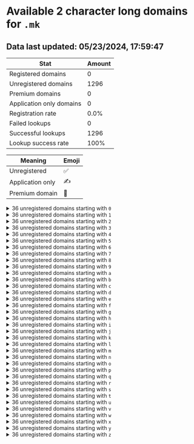 # Available 2 character long domains for `.mk`

## Data last updated: 05/23/2024, 17:59:47

|Stat|Amount|
|--|--|
|Registered domains|0|
|Unregistered domains|1296|
|Premium domains|0|
|Application only domains|0|
|Registration rate|0.0%|
|Failed lookups|0|
|Successful lookups|1296|
|Lookup success rate|100%|


|Meaning|Emoji|
|--|--|
|Unregistered|:white_check_mark:|
|Application only|:writing_hand:|
|Premium domain|:gem:|

<details>
<summary>36 unregistered domains starting with <bold><code>0</code></bold></summary>

|Type|Domain|
|--|--|
|:white_check_mark:|`00.mk`|
|:white_check_mark:|`01.mk`|
|:white_check_mark:|`02.mk`|
|:white_check_mark:|`03.mk`|
|:white_check_mark:|`04.mk`|
|:white_check_mark:|`05.mk`|
|:white_check_mark:|`06.mk`|
|:white_check_mark:|`07.mk`|
|:white_check_mark:|`08.mk`|
|:white_check_mark:|`09.mk`|
|:white_check_mark:|`0a.mk`|
|:white_check_mark:|`0b.mk`|
|:white_check_mark:|`0c.mk`|
|:white_check_mark:|`0d.mk`|
|:white_check_mark:|`0e.mk`|
|:white_check_mark:|`0f.mk`|
|:white_check_mark:|`0g.mk`|
|:white_check_mark:|`0h.mk`|
|:white_check_mark:|`0i.mk`|
|:white_check_mark:|`0j.mk`|
|:white_check_mark:|`0k.mk`|
|:white_check_mark:|`0l.mk`|
|:white_check_mark:|`0m.mk`|
|:white_check_mark:|`0n.mk`|
|:white_check_mark:|`0o.mk`|
|:white_check_mark:|`0p.mk`|
|:white_check_mark:|`0q.mk`|
|:white_check_mark:|`0r.mk`|
|:white_check_mark:|`0s.mk`|
|:white_check_mark:|`0t.mk`|
|:white_check_mark:|`0u.mk`|
|:white_check_mark:|`0v.mk`|
|:white_check_mark:|`0w.mk`|
|:white_check_mark:|`0x.mk`|
|:white_check_mark:|`0y.mk`|
|:white_check_mark:|`0z.mk`|
</details>
<details>
<summary>36 unregistered domains starting with <bold><code>1</code></bold></summary>

|Type|Domain|
|--|--|
|:white_check_mark:|`10.mk`|
|:white_check_mark:|`11.mk`|
|:white_check_mark:|`12.mk`|
|:white_check_mark:|`13.mk`|
|:white_check_mark:|`14.mk`|
|:white_check_mark:|`15.mk`|
|:white_check_mark:|`16.mk`|
|:white_check_mark:|`17.mk`|
|:white_check_mark:|`18.mk`|
|:white_check_mark:|`19.mk`|
|:white_check_mark:|`1a.mk`|
|:white_check_mark:|`1b.mk`|
|:white_check_mark:|`1c.mk`|
|:white_check_mark:|`1d.mk`|
|:white_check_mark:|`1e.mk`|
|:white_check_mark:|`1f.mk`|
|:white_check_mark:|`1g.mk`|
|:white_check_mark:|`1h.mk`|
|:white_check_mark:|`1i.mk`|
|:white_check_mark:|`1j.mk`|
|:white_check_mark:|`1k.mk`|
|:white_check_mark:|`1l.mk`|
|:white_check_mark:|`1m.mk`|
|:white_check_mark:|`1n.mk`|
|:white_check_mark:|`1o.mk`|
|:white_check_mark:|`1p.mk`|
|:white_check_mark:|`1q.mk`|
|:white_check_mark:|`1r.mk`|
|:white_check_mark:|`1s.mk`|
|:white_check_mark:|`1t.mk`|
|:white_check_mark:|`1u.mk`|
|:white_check_mark:|`1v.mk`|
|:white_check_mark:|`1w.mk`|
|:white_check_mark:|`1x.mk`|
|:white_check_mark:|`1y.mk`|
|:white_check_mark:|`1z.mk`|
</details>
<details>
<summary>36 unregistered domains starting with <bold><code>2</code></bold></summary>

|Type|Domain|
|--|--|
|:white_check_mark:|`20.mk`|
|:white_check_mark:|`21.mk`|
|:white_check_mark:|`22.mk`|
|:white_check_mark:|`23.mk`|
|:white_check_mark:|`24.mk`|
|:white_check_mark:|`25.mk`|
|:white_check_mark:|`26.mk`|
|:white_check_mark:|`27.mk`|
|:white_check_mark:|`28.mk`|
|:white_check_mark:|`29.mk`|
|:white_check_mark:|`2a.mk`|
|:white_check_mark:|`2b.mk`|
|:white_check_mark:|`2c.mk`|
|:white_check_mark:|`2d.mk`|
|:white_check_mark:|`2e.mk`|
|:white_check_mark:|`2f.mk`|
|:white_check_mark:|`2g.mk`|
|:white_check_mark:|`2h.mk`|
|:white_check_mark:|`2i.mk`|
|:white_check_mark:|`2j.mk`|
|:white_check_mark:|`2k.mk`|
|:white_check_mark:|`2l.mk`|
|:white_check_mark:|`2m.mk`|
|:white_check_mark:|`2n.mk`|
|:white_check_mark:|`2o.mk`|
|:white_check_mark:|`2p.mk`|
|:white_check_mark:|`2q.mk`|
|:white_check_mark:|`2r.mk`|
|:white_check_mark:|`2s.mk`|
|:white_check_mark:|`2t.mk`|
|:white_check_mark:|`2u.mk`|
|:white_check_mark:|`2v.mk`|
|:white_check_mark:|`2w.mk`|
|:white_check_mark:|`2x.mk`|
|:white_check_mark:|`2y.mk`|
|:white_check_mark:|`2z.mk`|
</details>
<details>
<summary>36 unregistered domains starting with <bold><code>3</code></bold></summary>

|Type|Domain|
|--|--|
|:white_check_mark:|`30.mk`|
|:white_check_mark:|`31.mk`|
|:white_check_mark:|`32.mk`|
|:white_check_mark:|`33.mk`|
|:white_check_mark:|`34.mk`|
|:white_check_mark:|`35.mk`|
|:white_check_mark:|`36.mk`|
|:white_check_mark:|`37.mk`|
|:white_check_mark:|`38.mk`|
|:white_check_mark:|`39.mk`|
|:white_check_mark:|`3a.mk`|
|:white_check_mark:|`3b.mk`|
|:white_check_mark:|`3c.mk`|
|:white_check_mark:|`3d.mk`|
|:white_check_mark:|`3e.mk`|
|:white_check_mark:|`3f.mk`|
|:white_check_mark:|`3g.mk`|
|:white_check_mark:|`3h.mk`|
|:white_check_mark:|`3i.mk`|
|:white_check_mark:|`3j.mk`|
|:white_check_mark:|`3k.mk`|
|:white_check_mark:|`3l.mk`|
|:white_check_mark:|`3m.mk`|
|:white_check_mark:|`3n.mk`|
|:white_check_mark:|`3o.mk`|
|:white_check_mark:|`3p.mk`|
|:white_check_mark:|`3q.mk`|
|:white_check_mark:|`3r.mk`|
|:white_check_mark:|`3s.mk`|
|:white_check_mark:|`3t.mk`|
|:white_check_mark:|`3u.mk`|
|:white_check_mark:|`3v.mk`|
|:white_check_mark:|`3w.mk`|
|:white_check_mark:|`3x.mk`|
|:white_check_mark:|`3y.mk`|
|:white_check_mark:|`3z.mk`|
</details>
<details>
<summary>36 unregistered domains starting with <bold><code>4</code></bold></summary>

|Type|Domain|
|--|--|
|:white_check_mark:|`40.mk`|
|:white_check_mark:|`41.mk`|
|:white_check_mark:|`42.mk`|
|:white_check_mark:|`43.mk`|
|:white_check_mark:|`44.mk`|
|:white_check_mark:|`45.mk`|
|:white_check_mark:|`46.mk`|
|:white_check_mark:|`47.mk`|
|:white_check_mark:|`48.mk`|
|:white_check_mark:|`49.mk`|
|:white_check_mark:|`4a.mk`|
|:white_check_mark:|`4b.mk`|
|:white_check_mark:|`4c.mk`|
|:white_check_mark:|`4d.mk`|
|:white_check_mark:|`4e.mk`|
|:white_check_mark:|`4f.mk`|
|:white_check_mark:|`4g.mk`|
|:white_check_mark:|`4h.mk`|
|:white_check_mark:|`4i.mk`|
|:white_check_mark:|`4j.mk`|
|:white_check_mark:|`4k.mk`|
|:white_check_mark:|`4l.mk`|
|:white_check_mark:|`4m.mk`|
|:white_check_mark:|`4n.mk`|
|:white_check_mark:|`4o.mk`|
|:white_check_mark:|`4p.mk`|
|:white_check_mark:|`4q.mk`|
|:white_check_mark:|`4r.mk`|
|:white_check_mark:|`4s.mk`|
|:white_check_mark:|`4t.mk`|
|:white_check_mark:|`4u.mk`|
|:white_check_mark:|`4v.mk`|
|:white_check_mark:|`4w.mk`|
|:white_check_mark:|`4x.mk`|
|:white_check_mark:|`4y.mk`|
|:white_check_mark:|`4z.mk`|
</details>
<details>
<summary>36 unregistered domains starting with <bold><code>5</code></bold></summary>

|Type|Domain|
|--|--|
|:white_check_mark:|`50.mk`|
|:white_check_mark:|`51.mk`|
|:white_check_mark:|`52.mk`|
|:white_check_mark:|`53.mk`|
|:white_check_mark:|`54.mk`|
|:white_check_mark:|`55.mk`|
|:white_check_mark:|`56.mk`|
|:white_check_mark:|`57.mk`|
|:white_check_mark:|`58.mk`|
|:white_check_mark:|`59.mk`|
|:white_check_mark:|`5a.mk`|
|:white_check_mark:|`5b.mk`|
|:white_check_mark:|`5c.mk`|
|:white_check_mark:|`5d.mk`|
|:white_check_mark:|`5e.mk`|
|:white_check_mark:|`5f.mk`|
|:white_check_mark:|`5g.mk`|
|:white_check_mark:|`5h.mk`|
|:white_check_mark:|`5i.mk`|
|:white_check_mark:|`5j.mk`|
|:white_check_mark:|`5k.mk`|
|:white_check_mark:|`5l.mk`|
|:white_check_mark:|`5m.mk`|
|:white_check_mark:|`5n.mk`|
|:white_check_mark:|`5o.mk`|
|:white_check_mark:|`5p.mk`|
|:white_check_mark:|`5q.mk`|
|:white_check_mark:|`5r.mk`|
|:white_check_mark:|`5s.mk`|
|:white_check_mark:|`5t.mk`|
|:white_check_mark:|`5u.mk`|
|:white_check_mark:|`5v.mk`|
|:white_check_mark:|`5w.mk`|
|:white_check_mark:|`5x.mk`|
|:white_check_mark:|`5y.mk`|
|:white_check_mark:|`5z.mk`|
</details>
<details>
<summary>36 unregistered domains starting with <bold><code>6</code></bold></summary>

|Type|Domain|
|--|--|
|:white_check_mark:|`60.mk`|
|:white_check_mark:|`61.mk`|
|:white_check_mark:|`62.mk`|
|:white_check_mark:|`63.mk`|
|:white_check_mark:|`64.mk`|
|:white_check_mark:|`65.mk`|
|:white_check_mark:|`66.mk`|
|:white_check_mark:|`67.mk`|
|:white_check_mark:|`68.mk`|
|:white_check_mark:|`69.mk`|
|:white_check_mark:|`6a.mk`|
|:white_check_mark:|`6b.mk`|
|:white_check_mark:|`6c.mk`|
|:white_check_mark:|`6d.mk`|
|:white_check_mark:|`6e.mk`|
|:white_check_mark:|`6f.mk`|
|:white_check_mark:|`6g.mk`|
|:white_check_mark:|`6h.mk`|
|:white_check_mark:|`6i.mk`|
|:white_check_mark:|`6j.mk`|
|:white_check_mark:|`6k.mk`|
|:white_check_mark:|`6l.mk`|
|:white_check_mark:|`6m.mk`|
|:white_check_mark:|`6n.mk`|
|:white_check_mark:|`6o.mk`|
|:white_check_mark:|`6p.mk`|
|:white_check_mark:|`6q.mk`|
|:white_check_mark:|`6r.mk`|
|:white_check_mark:|`6s.mk`|
|:white_check_mark:|`6t.mk`|
|:white_check_mark:|`6u.mk`|
|:white_check_mark:|`6v.mk`|
|:white_check_mark:|`6w.mk`|
|:white_check_mark:|`6x.mk`|
|:white_check_mark:|`6y.mk`|
|:white_check_mark:|`6z.mk`|
</details>
<details>
<summary>36 unregistered domains starting with <bold><code>7</code></bold></summary>

|Type|Domain|
|--|--|
|:white_check_mark:|`70.mk`|
|:white_check_mark:|`71.mk`|
|:white_check_mark:|`72.mk`|
|:white_check_mark:|`73.mk`|
|:white_check_mark:|`74.mk`|
|:white_check_mark:|`75.mk`|
|:white_check_mark:|`76.mk`|
|:white_check_mark:|`77.mk`|
|:white_check_mark:|`78.mk`|
|:white_check_mark:|`79.mk`|
|:white_check_mark:|`7a.mk`|
|:white_check_mark:|`7b.mk`|
|:white_check_mark:|`7c.mk`|
|:white_check_mark:|`7d.mk`|
|:white_check_mark:|`7e.mk`|
|:white_check_mark:|`7f.mk`|
|:white_check_mark:|`7g.mk`|
|:white_check_mark:|`7h.mk`|
|:white_check_mark:|`7i.mk`|
|:white_check_mark:|`7j.mk`|
|:white_check_mark:|`7k.mk`|
|:white_check_mark:|`7l.mk`|
|:white_check_mark:|`7m.mk`|
|:white_check_mark:|`7n.mk`|
|:white_check_mark:|`7o.mk`|
|:white_check_mark:|`7p.mk`|
|:white_check_mark:|`7q.mk`|
|:white_check_mark:|`7r.mk`|
|:white_check_mark:|`7s.mk`|
|:white_check_mark:|`7t.mk`|
|:white_check_mark:|`7u.mk`|
|:white_check_mark:|`7v.mk`|
|:white_check_mark:|`7w.mk`|
|:white_check_mark:|`7x.mk`|
|:white_check_mark:|`7y.mk`|
|:white_check_mark:|`7z.mk`|
</details>
<details>
<summary>36 unregistered domains starting with <bold><code>8</code></bold></summary>

|Type|Domain|
|--|--|
|:white_check_mark:|`80.mk`|
|:white_check_mark:|`81.mk`|
|:white_check_mark:|`82.mk`|
|:white_check_mark:|`83.mk`|
|:white_check_mark:|`84.mk`|
|:white_check_mark:|`85.mk`|
|:white_check_mark:|`86.mk`|
|:white_check_mark:|`87.mk`|
|:white_check_mark:|`88.mk`|
|:white_check_mark:|`89.mk`|
|:white_check_mark:|`8a.mk`|
|:white_check_mark:|`8b.mk`|
|:white_check_mark:|`8c.mk`|
|:white_check_mark:|`8d.mk`|
|:white_check_mark:|`8e.mk`|
|:white_check_mark:|`8f.mk`|
|:white_check_mark:|`8g.mk`|
|:white_check_mark:|`8h.mk`|
|:white_check_mark:|`8i.mk`|
|:white_check_mark:|`8j.mk`|
|:white_check_mark:|`8k.mk`|
|:white_check_mark:|`8l.mk`|
|:white_check_mark:|`8m.mk`|
|:white_check_mark:|`8n.mk`|
|:white_check_mark:|`8o.mk`|
|:white_check_mark:|`8p.mk`|
|:white_check_mark:|`8q.mk`|
|:white_check_mark:|`8r.mk`|
|:white_check_mark:|`8s.mk`|
|:white_check_mark:|`8t.mk`|
|:white_check_mark:|`8u.mk`|
|:white_check_mark:|`8v.mk`|
|:white_check_mark:|`8w.mk`|
|:white_check_mark:|`8x.mk`|
|:white_check_mark:|`8y.mk`|
|:white_check_mark:|`8z.mk`|
</details>
<details>
<summary>36 unregistered domains starting with <bold><code>9</code></bold></summary>

|Type|Domain|
|--|--|
|:white_check_mark:|`90.mk`|
|:white_check_mark:|`91.mk`|
|:white_check_mark:|`92.mk`|
|:white_check_mark:|`93.mk`|
|:white_check_mark:|`94.mk`|
|:white_check_mark:|`95.mk`|
|:white_check_mark:|`96.mk`|
|:white_check_mark:|`97.mk`|
|:white_check_mark:|`98.mk`|
|:white_check_mark:|`99.mk`|
|:white_check_mark:|`9a.mk`|
|:white_check_mark:|`9b.mk`|
|:white_check_mark:|`9c.mk`|
|:white_check_mark:|`9d.mk`|
|:white_check_mark:|`9e.mk`|
|:white_check_mark:|`9f.mk`|
|:white_check_mark:|`9g.mk`|
|:white_check_mark:|`9h.mk`|
|:white_check_mark:|`9i.mk`|
|:white_check_mark:|`9j.mk`|
|:white_check_mark:|`9k.mk`|
|:white_check_mark:|`9l.mk`|
|:white_check_mark:|`9m.mk`|
|:white_check_mark:|`9n.mk`|
|:white_check_mark:|`9o.mk`|
|:white_check_mark:|`9p.mk`|
|:white_check_mark:|`9q.mk`|
|:white_check_mark:|`9r.mk`|
|:white_check_mark:|`9s.mk`|
|:white_check_mark:|`9t.mk`|
|:white_check_mark:|`9u.mk`|
|:white_check_mark:|`9v.mk`|
|:white_check_mark:|`9w.mk`|
|:white_check_mark:|`9x.mk`|
|:white_check_mark:|`9y.mk`|
|:white_check_mark:|`9z.mk`|
</details>
<details>
<summary>36 unregistered domains starting with <bold><code>a</code></bold></summary>

|Type|Domain|
|--|--|
|:white_check_mark:|`a0.mk`|
|:white_check_mark:|`a1.mk`|
|:white_check_mark:|`a2.mk`|
|:white_check_mark:|`a3.mk`|
|:white_check_mark:|`a4.mk`|
|:white_check_mark:|`a5.mk`|
|:white_check_mark:|`a6.mk`|
|:white_check_mark:|`a7.mk`|
|:white_check_mark:|`a8.mk`|
|:white_check_mark:|`a9.mk`|
|:white_check_mark:|`aa.mk`|
|:white_check_mark:|`ab.mk`|
|:white_check_mark:|`ac.mk`|
|:white_check_mark:|`ad.mk`|
|:white_check_mark:|`ae.mk`|
|:white_check_mark:|`af.mk`|
|:white_check_mark:|`ag.mk`|
|:white_check_mark:|`ah.mk`|
|:white_check_mark:|`ai.mk`|
|:white_check_mark:|`aj.mk`|
|:white_check_mark:|`ak.mk`|
|:white_check_mark:|`al.mk`|
|:white_check_mark:|`am.mk`|
|:white_check_mark:|`an.mk`|
|:white_check_mark:|`ao.mk`|
|:white_check_mark:|`ap.mk`|
|:white_check_mark:|`aq.mk`|
|:white_check_mark:|`ar.mk`|
|:white_check_mark:|`as.mk`|
|:white_check_mark:|`at.mk`|
|:white_check_mark:|`au.mk`|
|:white_check_mark:|`av.mk`|
|:white_check_mark:|`aw.mk`|
|:white_check_mark:|`ax.mk`|
|:white_check_mark:|`ay.mk`|
|:white_check_mark:|`az.mk`|
</details>
<details>
<summary>36 unregistered domains starting with <bold><code>b</code></bold></summary>

|Type|Domain|
|--|--|
|:white_check_mark:|`b0.mk`|
|:white_check_mark:|`b1.mk`|
|:white_check_mark:|`b2.mk`|
|:white_check_mark:|`b3.mk`|
|:white_check_mark:|`b4.mk`|
|:white_check_mark:|`b5.mk`|
|:white_check_mark:|`b6.mk`|
|:white_check_mark:|`b7.mk`|
|:white_check_mark:|`b8.mk`|
|:white_check_mark:|`b9.mk`|
|:white_check_mark:|`ba.mk`|
|:white_check_mark:|`bb.mk`|
|:white_check_mark:|`bc.mk`|
|:white_check_mark:|`bd.mk`|
|:white_check_mark:|`be.mk`|
|:white_check_mark:|`bf.mk`|
|:white_check_mark:|`bg.mk`|
|:white_check_mark:|`bh.mk`|
|:white_check_mark:|`bi.mk`|
|:white_check_mark:|`bj.mk`|
|:white_check_mark:|`bk.mk`|
|:white_check_mark:|`bl.mk`|
|:white_check_mark:|`bm.mk`|
|:white_check_mark:|`bn.mk`|
|:white_check_mark:|`bo.mk`|
|:white_check_mark:|`bp.mk`|
|:white_check_mark:|`bq.mk`|
|:white_check_mark:|`br.mk`|
|:white_check_mark:|`bs.mk`|
|:white_check_mark:|`bt.mk`|
|:white_check_mark:|`bu.mk`|
|:white_check_mark:|`bv.mk`|
|:white_check_mark:|`bw.mk`|
|:white_check_mark:|`bx.mk`|
|:white_check_mark:|`by.mk`|
|:white_check_mark:|`bz.mk`|
</details>
<details>
<summary>36 unregistered domains starting with <bold><code>c</code></bold></summary>

|Type|Domain|
|--|--|
|:white_check_mark:|`c0.mk`|
|:white_check_mark:|`c1.mk`|
|:white_check_mark:|`c2.mk`|
|:white_check_mark:|`c3.mk`|
|:white_check_mark:|`c4.mk`|
|:white_check_mark:|`c5.mk`|
|:white_check_mark:|`c6.mk`|
|:white_check_mark:|`c7.mk`|
|:white_check_mark:|`c8.mk`|
|:white_check_mark:|`c9.mk`|
|:white_check_mark:|`ca.mk`|
|:white_check_mark:|`cb.mk`|
|:white_check_mark:|`cc.mk`|
|:white_check_mark:|`cd.mk`|
|:white_check_mark:|`ce.mk`|
|:white_check_mark:|`cf.mk`|
|:white_check_mark:|`cg.mk`|
|:white_check_mark:|`ch.mk`|
|:white_check_mark:|`ci.mk`|
|:white_check_mark:|`cj.mk`|
|:white_check_mark:|`ck.mk`|
|:white_check_mark:|`cl.mk`|
|:white_check_mark:|`cm.mk`|
|:white_check_mark:|`cn.mk`|
|:white_check_mark:|`co.mk`|
|:white_check_mark:|`cp.mk`|
|:white_check_mark:|`cq.mk`|
|:white_check_mark:|`cr.mk`|
|:white_check_mark:|`cs.mk`|
|:white_check_mark:|`ct.mk`|
|:white_check_mark:|`cu.mk`|
|:white_check_mark:|`cv.mk`|
|:white_check_mark:|`cw.mk`|
|:white_check_mark:|`cx.mk`|
|:white_check_mark:|`cy.mk`|
|:white_check_mark:|`cz.mk`|
</details>
<details>
<summary>36 unregistered domains starting with <bold><code>d</code></bold></summary>

|Type|Domain|
|--|--|
|:white_check_mark:|`d0.mk`|
|:white_check_mark:|`d1.mk`|
|:white_check_mark:|`d2.mk`|
|:white_check_mark:|`d3.mk`|
|:white_check_mark:|`d4.mk`|
|:white_check_mark:|`d5.mk`|
|:white_check_mark:|`d6.mk`|
|:white_check_mark:|`d7.mk`|
|:white_check_mark:|`d8.mk`|
|:white_check_mark:|`d9.mk`|
|:white_check_mark:|`da.mk`|
|:white_check_mark:|`db.mk`|
|:white_check_mark:|`dc.mk`|
|:white_check_mark:|`dd.mk`|
|:white_check_mark:|`de.mk`|
|:white_check_mark:|`df.mk`|
|:white_check_mark:|`dg.mk`|
|:white_check_mark:|`dh.mk`|
|:white_check_mark:|`di.mk`|
|:white_check_mark:|`dj.mk`|
|:white_check_mark:|`dk.mk`|
|:white_check_mark:|`dl.mk`|
|:white_check_mark:|`dm.mk`|
|:white_check_mark:|`dn.mk`|
|:white_check_mark:|`do.mk`|
|:white_check_mark:|`dp.mk`|
|:white_check_mark:|`dq.mk`|
|:white_check_mark:|`dr.mk`|
|:white_check_mark:|`ds.mk`|
|:white_check_mark:|`dt.mk`|
|:white_check_mark:|`du.mk`|
|:white_check_mark:|`dv.mk`|
|:white_check_mark:|`dw.mk`|
|:white_check_mark:|`dx.mk`|
|:white_check_mark:|`dy.mk`|
|:white_check_mark:|`dz.mk`|
</details>
<details>
<summary>36 unregistered domains starting with <bold><code>e</code></bold></summary>

|Type|Domain|
|--|--|
|:white_check_mark:|`e0.mk`|
|:white_check_mark:|`e1.mk`|
|:white_check_mark:|`e2.mk`|
|:white_check_mark:|`e3.mk`|
|:white_check_mark:|`e4.mk`|
|:white_check_mark:|`e5.mk`|
|:white_check_mark:|`e6.mk`|
|:white_check_mark:|`e7.mk`|
|:white_check_mark:|`e8.mk`|
|:white_check_mark:|`e9.mk`|
|:white_check_mark:|`ea.mk`|
|:white_check_mark:|`eb.mk`|
|:white_check_mark:|`ec.mk`|
|:white_check_mark:|`ed.mk`|
|:white_check_mark:|`ee.mk`|
|:white_check_mark:|`ef.mk`|
|:white_check_mark:|`eg.mk`|
|:white_check_mark:|`eh.mk`|
|:white_check_mark:|`ei.mk`|
|:white_check_mark:|`ej.mk`|
|:white_check_mark:|`ek.mk`|
|:white_check_mark:|`el.mk`|
|:white_check_mark:|`em.mk`|
|:white_check_mark:|`en.mk`|
|:white_check_mark:|`eo.mk`|
|:white_check_mark:|`ep.mk`|
|:white_check_mark:|`eq.mk`|
|:white_check_mark:|`er.mk`|
|:white_check_mark:|`es.mk`|
|:white_check_mark:|`et.mk`|
|:white_check_mark:|`eu.mk`|
|:white_check_mark:|`ev.mk`|
|:white_check_mark:|`ew.mk`|
|:white_check_mark:|`ex.mk`|
|:white_check_mark:|`ey.mk`|
|:white_check_mark:|`ez.mk`|
</details>
<details>
<summary>36 unregistered domains starting with <bold><code>f</code></bold></summary>

|Type|Domain|
|--|--|
|:white_check_mark:|`f0.mk`|
|:white_check_mark:|`f1.mk`|
|:white_check_mark:|`f2.mk`|
|:white_check_mark:|`f3.mk`|
|:white_check_mark:|`f4.mk`|
|:white_check_mark:|`f5.mk`|
|:white_check_mark:|`f6.mk`|
|:white_check_mark:|`f7.mk`|
|:white_check_mark:|`f8.mk`|
|:white_check_mark:|`f9.mk`|
|:white_check_mark:|`fa.mk`|
|:white_check_mark:|`fb.mk`|
|:white_check_mark:|`fc.mk`|
|:white_check_mark:|`fd.mk`|
|:white_check_mark:|`fe.mk`|
|:white_check_mark:|`ff.mk`|
|:white_check_mark:|`fg.mk`|
|:white_check_mark:|`fh.mk`|
|:white_check_mark:|`fi.mk`|
|:white_check_mark:|`fj.mk`|
|:white_check_mark:|`fk.mk`|
|:white_check_mark:|`fl.mk`|
|:white_check_mark:|`fm.mk`|
|:white_check_mark:|`fn.mk`|
|:white_check_mark:|`fo.mk`|
|:white_check_mark:|`fp.mk`|
|:white_check_mark:|`fq.mk`|
|:white_check_mark:|`fr.mk`|
|:white_check_mark:|`fs.mk`|
|:white_check_mark:|`ft.mk`|
|:white_check_mark:|`fu.mk`|
|:white_check_mark:|`fv.mk`|
|:white_check_mark:|`fw.mk`|
|:white_check_mark:|`fx.mk`|
|:white_check_mark:|`fy.mk`|
|:white_check_mark:|`fz.mk`|
</details>
<details>
<summary>36 unregistered domains starting with <bold><code>g</code></bold></summary>

|Type|Domain|
|--|--|
|:white_check_mark:|`g0.mk`|
|:white_check_mark:|`g1.mk`|
|:white_check_mark:|`g2.mk`|
|:white_check_mark:|`g3.mk`|
|:white_check_mark:|`g4.mk`|
|:white_check_mark:|`g5.mk`|
|:white_check_mark:|`g6.mk`|
|:white_check_mark:|`g7.mk`|
|:white_check_mark:|`g8.mk`|
|:white_check_mark:|`g9.mk`|
|:white_check_mark:|`ga.mk`|
|:white_check_mark:|`gb.mk`|
|:white_check_mark:|`gc.mk`|
|:white_check_mark:|`gd.mk`|
|:white_check_mark:|`ge.mk`|
|:white_check_mark:|`gf.mk`|
|:white_check_mark:|`gg.mk`|
|:white_check_mark:|`gh.mk`|
|:white_check_mark:|`gi.mk`|
|:white_check_mark:|`gj.mk`|
|:white_check_mark:|`gk.mk`|
|:white_check_mark:|`gl.mk`|
|:white_check_mark:|`gm.mk`|
|:white_check_mark:|`gn.mk`|
|:white_check_mark:|`go.mk`|
|:white_check_mark:|`gp.mk`|
|:white_check_mark:|`gq.mk`|
|:white_check_mark:|`gr.mk`|
|:white_check_mark:|`gs.mk`|
|:white_check_mark:|`gt.mk`|
|:white_check_mark:|`gu.mk`|
|:white_check_mark:|`gv.mk`|
|:white_check_mark:|`gw.mk`|
|:white_check_mark:|`gx.mk`|
|:white_check_mark:|`gy.mk`|
|:white_check_mark:|`gz.mk`|
</details>
<details>
<summary>36 unregistered domains starting with <bold><code>h</code></bold></summary>

|Type|Domain|
|--|--|
|:white_check_mark:|`h0.mk`|
|:white_check_mark:|`h1.mk`|
|:white_check_mark:|`h2.mk`|
|:white_check_mark:|`h3.mk`|
|:white_check_mark:|`h4.mk`|
|:white_check_mark:|`h5.mk`|
|:white_check_mark:|`h6.mk`|
|:white_check_mark:|`h7.mk`|
|:white_check_mark:|`h8.mk`|
|:white_check_mark:|`h9.mk`|
|:white_check_mark:|`ha.mk`|
|:white_check_mark:|`hb.mk`|
|:white_check_mark:|`hc.mk`|
|:white_check_mark:|`hd.mk`|
|:white_check_mark:|`he.mk`|
|:white_check_mark:|`hf.mk`|
|:white_check_mark:|`hg.mk`|
|:white_check_mark:|`hh.mk`|
|:white_check_mark:|`hi.mk`|
|:white_check_mark:|`hj.mk`|
|:white_check_mark:|`hk.mk`|
|:white_check_mark:|`hl.mk`|
|:white_check_mark:|`hm.mk`|
|:white_check_mark:|`hn.mk`|
|:white_check_mark:|`ho.mk`|
|:white_check_mark:|`hp.mk`|
|:white_check_mark:|`hq.mk`|
|:white_check_mark:|`hr.mk`|
|:white_check_mark:|`hs.mk`|
|:white_check_mark:|`ht.mk`|
|:white_check_mark:|`hu.mk`|
|:white_check_mark:|`hv.mk`|
|:white_check_mark:|`hw.mk`|
|:white_check_mark:|`hx.mk`|
|:white_check_mark:|`hy.mk`|
|:white_check_mark:|`hz.mk`|
</details>
<details>
<summary>36 unregistered domains starting with <bold><code>i</code></bold></summary>

|Type|Domain|
|--|--|
|:white_check_mark:|`i0.mk`|
|:white_check_mark:|`i1.mk`|
|:white_check_mark:|`i2.mk`|
|:white_check_mark:|`i3.mk`|
|:white_check_mark:|`i4.mk`|
|:white_check_mark:|`i5.mk`|
|:white_check_mark:|`i6.mk`|
|:white_check_mark:|`i7.mk`|
|:white_check_mark:|`i8.mk`|
|:white_check_mark:|`i9.mk`|
|:white_check_mark:|`ia.mk`|
|:white_check_mark:|`ib.mk`|
|:white_check_mark:|`ic.mk`|
|:white_check_mark:|`id.mk`|
|:white_check_mark:|`ie.mk`|
|:white_check_mark:|`if.mk`|
|:white_check_mark:|`ig.mk`|
|:white_check_mark:|`ih.mk`|
|:white_check_mark:|`ii.mk`|
|:white_check_mark:|`ij.mk`|
|:white_check_mark:|`ik.mk`|
|:white_check_mark:|`il.mk`|
|:white_check_mark:|`im.mk`|
|:white_check_mark:|`in.mk`|
|:white_check_mark:|`io.mk`|
|:white_check_mark:|`ip.mk`|
|:white_check_mark:|`iq.mk`|
|:white_check_mark:|`ir.mk`|
|:white_check_mark:|`is.mk`|
|:white_check_mark:|`it.mk`|
|:white_check_mark:|`iu.mk`|
|:white_check_mark:|`iv.mk`|
|:white_check_mark:|`iw.mk`|
|:white_check_mark:|`ix.mk`|
|:white_check_mark:|`iy.mk`|
|:white_check_mark:|`iz.mk`|
</details>
<details>
<summary>36 unregistered domains starting with <bold><code>j</code></bold></summary>

|Type|Domain|
|--|--|
|:white_check_mark:|`j0.mk`|
|:white_check_mark:|`j1.mk`|
|:white_check_mark:|`j2.mk`|
|:white_check_mark:|`j3.mk`|
|:white_check_mark:|`j4.mk`|
|:white_check_mark:|`j5.mk`|
|:white_check_mark:|`j6.mk`|
|:white_check_mark:|`j7.mk`|
|:white_check_mark:|`j8.mk`|
|:white_check_mark:|`j9.mk`|
|:white_check_mark:|`ja.mk`|
|:white_check_mark:|`jb.mk`|
|:white_check_mark:|`jc.mk`|
|:white_check_mark:|`jd.mk`|
|:white_check_mark:|`je.mk`|
|:white_check_mark:|`jf.mk`|
|:white_check_mark:|`jg.mk`|
|:white_check_mark:|`jh.mk`|
|:white_check_mark:|`ji.mk`|
|:white_check_mark:|`jj.mk`|
|:white_check_mark:|`jk.mk`|
|:white_check_mark:|`jl.mk`|
|:white_check_mark:|`jm.mk`|
|:white_check_mark:|`jn.mk`|
|:white_check_mark:|`jo.mk`|
|:white_check_mark:|`jp.mk`|
|:white_check_mark:|`jq.mk`|
|:white_check_mark:|`jr.mk`|
|:white_check_mark:|`js.mk`|
|:white_check_mark:|`jt.mk`|
|:white_check_mark:|`ju.mk`|
|:white_check_mark:|`jv.mk`|
|:white_check_mark:|`jw.mk`|
|:white_check_mark:|`jx.mk`|
|:white_check_mark:|`jy.mk`|
|:white_check_mark:|`jz.mk`|
</details>
<details>
<summary>36 unregistered domains starting with <bold><code>k</code></bold></summary>

|Type|Domain|
|--|--|
|:white_check_mark:|`k0.mk`|
|:white_check_mark:|`k1.mk`|
|:white_check_mark:|`k2.mk`|
|:white_check_mark:|`k3.mk`|
|:white_check_mark:|`k4.mk`|
|:white_check_mark:|`k5.mk`|
|:white_check_mark:|`k6.mk`|
|:white_check_mark:|`k7.mk`|
|:white_check_mark:|`k8.mk`|
|:white_check_mark:|`k9.mk`|
|:white_check_mark:|`ka.mk`|
|:white_check_mark:|`kb.mk`|
|:white_check_mark:|`kc.mk`|
|:white_check_mark:|`kd.mk`|
|:white_check_mark:|`ke.mk`|
|:white_check_mark:|`kf.mk`|
|:white_check_mark:|`kg.mk`|
|:white_check_mark:|`kh.mk`|
|:white_check_mark:|`ki.mk`|
|:white_check_mark:|`kj.mk`|
|:white_check_mark:|`kk.mk`|
|:white_check_mark:|`kl.mk`|
|:white_check_mark:|`km.mk`|
|:white_check_mark:|`kn.mk`|
|:white_check_mark:|`ko.mk`|
|:white_check_mark:|`kp.mk`|
|:white_check_mark:|`kq.mk`|
|:white_check_mark:|`kr.mk`|
|:white_check_mark:|`ks.mk`|
|:white_check_mark:|`kt.mk`|
|:white_check_mark:|`ku.mk`|
|:white_check_mark:|`kv.mk`|
|:white_check_mark:|`kw.mk`|
|:white_check_mark:|`kx.mk`|
|:white_check_mark:|`ky.mk`|
|:white_check_mark:|`kz.mk`|
</details>
<details>
<summary>36 unregistered domains starting with <bold><code>l</code></bold></summary>

|Type|Domain|
|--|--|
|:white_check_mark:|`l0.mk`|
|:white_check_mark:|`l1.mk`|
|:white_check_mark:|`l2.mk`|
|:white_check_mark:|`l3.mk`|
|:white_check_mark:|`l4.mk`|
|:white_check_mark:|`l5.mk`|
|:white_check_mark:|`l6.mk`|
|:white_check_mark:|`l7.mk`|
|:white_check_mark:|`l8.mk`|
|:white_check_mark:|`l9.mk`|
|:white_check_mark:|`la.mk`|
|:white_check_mark:|`lb.mk`|
|:white_check_mark:|`lc.mk`|
|:white_check_mark:|`ld.mk`|
|:white_check_mark:|`le.mk`|
|:white_check_mark:|`lf.mk`|
|:white_check_mark:|`lg.mk`|
|:white_check_mark:|`lh.mk`|
|:white_check_mark:|`li.mk`|
|:white_check_mark:|`lj.mk`|
|:white_check_mark:|`lk.mk`|
|:white_check_mark:|`ll.mk`|
|:white_check_mark:|`lm.mk`|
|:white_check_mark:|`ln.mk`|
|:white_check_mark:|`lo.mk`|
|:white_check_mark:|`lp.mk`|
|:white_check_mark:|`lq.mk`|
|:white_check_mark:|`lr.mk`|
|:white_check_mark:|`ls.mk`|
|:white_check_mark:|`lt.mk`|
|:white_check_mark:|`lu.mk`|
|:white_check_mark:|`lv.mk`|
|:white_check_mark:|`lw.mk`|
|:white_check_mark:|`lx.mk`|
|:white_check_mark:|`ly.mk`|
|:white_check_mark:|`lz.mk`|
</details>
<details>
<summary>36 unregistered domains starting with <bold><code>m</code></bold></summary>

|Type|Domain|
|--|--|
|:white_check_mark:|`m0.mk`|
|:white_check_mark:|`m1.mk`|
|:white_check_mark:|`m2.mk`|
|:white_check_mark:|`m3.mk`|
|:white_check_mark:|`m4.mk`|
|:white_check_mark:|`m5.mk`|
|:white_check_mark:|`m6.mk`|
|:white_check_mark:|`m7.mk`|
|:white_check_mark:|`m8.mk`|
|:white_check_mark:|`m9.mk`|
|:white_check_mark:|`ma.mk`|
|:white_check_mark:|`mb.mk`|
|:white_check_mark:|`mc.mk`|
|:white_check_mark:|`md.mk`|
|:white_check_mark:|`me.mk`|
|:white_check_mark:|`mf.mk`|
|:white_check_mark:|`mg.mk`|
|:white_check_mark:|`mh.mk`|
|:white_check_mark:|`mi.mk`|
|:white_check_mark:|`mj.mk`|
|:white_check_mark:|`mk.mk`|
|:white_check_mark:|`ml.mk`|
|:white_check_mark:|`mm.mk`|
|:white_check_mark:|`mn.mk`|
|:white_check_mark:|`mo.mk`|
|:white_check_mark:|`mp.mk`|
|:white_check_mark:|`mq.mk`|
|:white_check_mark:|`mr.mk`|
|:white_check_mark:|`ms.mk`|
|:white_check_mark:|`mt.mk`|
|:white_check_mark:|`mu.mk`|
|:white_check_mark:|`mv.mk`|
|:white_check_mark:|`mw.mk`|
|:white_check_mark:|`mx.mk`|
|:white_check_mark:|`my.mk`|
|:white_check_mark:|`mz.mk`|
</details>
<details>
<summary>36 unregistered domains starting with <bold><code>n</code></bold></summary>

|Type|Domain|
|--|--|
|:white_check_mark:|`n0.mk`|
|:white_check_mark:|`n1.mk`|
|:white_check_mark:|`n2.mk`|
|:white_check_mark:|`n3.mk`|
|:white_check_mark:|`n4.mk`|
|:white_check_mark:|`n5.mk`|
|:white_check_mark:|`n6.mk`|
|:white_check_mark:|`n7.mk`|
|:white_check_mark:|`n8.mk`|
|:white_check_mark:|`n9.mk`|
|:white_check_mark:|`na.mk`|
|:white_check_mark:|`nb.mk`|
|:white_check_mark:|`nc.mk`|
|:white_check_mark:|`nd.mk`|
|:white_check_mark:|`ne.mk`|
|:white_check_mark:|`nf.mk`|
|:white_check_mark:|`ng.mk`|
|:white_check_mark:|`nh.mk`|
|:white_check_mark:|`ni.mk`|
|:white_check_mark:|`nj.mk`|
|:white_check_mark:|`nk.mk`|
|:white_check_mark:|`nl.mk`|
|:white_check_mark:|`nm.mk`|
|:white_check_mark:|`nn.mk`|
|:white_check_mark:|`no.mk`|
|:white_check_mark:|`np.mk`|
|:white_check_mark:|`nq.mk`|
|:white_check_mark:|`nr.mk`|
|:white_check_mark:|`ns.mk`|
|:white_check_mark:|`nt.mk`|
|:white_check_mark:|`nu.mk`|
|:white_check_mark:|`nv.mk`|
|:white_check_mark:|`nw.mk`|
|:white_check_mark:|`nx.mk`|
|:white_check_mark:|`ny.mk`|
|:white_check_mark:|`nz.mk`|
</details>
<details>
<summary>36 unregistered domains starting with <bold><code>o</code></bold></summary>

|Type|Domain|
|--|--|
|:white_check_mark:|`o0.mk`|
|:white_check_mark:|`o1.mk`|
|:white_check_mark:|`o2.mk`|
|:white_check_mark:|`o3.mk`|
|:white_check_mark:|`o4.mk`|
|:white_check_mark:|`o5.mk`|
|:white_check_mark:|`o6.mk`|
|:white_check_mark:|`o7.mk`|
|:white_check_mark:|`o8.mk`|
|:white_check_mark:|`o9.mk`|
|:white_check_mark:|`oa.mk`|
|:white_check_mark:|`ob.mk`|
|:white_check_mark:|`oc.mk`|
|:white_check_mark:|`od.mk`|
|:white_check_mark:|`oe.mk`|
|:white_check_mark:|`of.mk`|
|:white_check_mark:|`og.mk`|
|:white_check_mark:|`oh.mk`|
|:white_check_mark:|`oi.mk`|
|:white_check_mark:|`oj.mk`|
|:white_check_mark:|`ok.mk`|
|:white_check_mark:|`ol.mk`|
|:white_check_mark:|`om.mk`|
|:white_check_mark:|`on.mk`|
|:white_check_mark:|`oo.mk`|
|:white_check_mark:|`op.mk`|
|:white_check_mark:|`oq.mk`|
|:white_check_mark:|`or.mk`|
|:white_check_mark:|`os.mk`|
|:white_check_mark:|`ot.mk`|
|:white_check_mark:|`ou.mk`|
|:white_check_mark:|`ov.mk`|
|:white_check_mark:|`ow.mk`|
|:white_check_mark:|`ox.mk`|
|:white_check_mark:|`oy.mk`|
|:white_check_mark:|`oz.mk`|
</details>
<details>
<summary>36 unregistered domains starting with <bold><code>p</code></bold></summary>

|Type|Domain|
|--|--|
|:white_check_mark:|`p0.mk`|
|:white_check_mark:|`p1.mk`|
|:white_check_mark:|`p2.mk`|
|:white_check_mark:|`p3.mk`|
|:white_check_mark:|`p4.mk`|
|:white_check_mark:|`p5.mk`|
|:white_check_mark:|`p6.mk`|
|:white_check_mark:|`p7.mk`|
|:white_check_mark:|`p8.mk`|
|:white_check_mark:|`p9.mk`|
|:white_check_mark:|`pa.mk`|
|:white_check_mark:|`pb.mk`|
|:white_check_mark:|`pc.mk`|
|:white_check_mark:|`pd.mk`|
|:white_check_mark:|`pe.mk`|
|:white_check_mark:|`pf.mk`|
|:white_check_mark:|`pg.mk`|
|:white_check_mark:|`ph.mk`|
|:white_check_mark:|`pi.mk`|
|:white_check_mark:|`pj.mk`|
|:white_check_mark:|`pk.mk`|
|:white_check_mark:|`pl.mk`|
|:white_check_mark:|`pm.mk`|
|:white_check_mark:|`pn.mk`|
|:white_check_mark:|`po.mk`|
|:white_check_mark:|`pp.mk`|
|:white_check_mark:|`pq.mk`|
|:white_check_mark:|`pr.mk`|
|:white_check_mark:|`ps.mk`|
|:white_check_mark:|`pt.mk`|
|:white_check_mark:|`pu.mk`|
|:white_check_mark:|`pv.mk`|
|:white_check_mark:|`pw.mk`|
|:white_check_mark:|`px.mk`|
|:white_check_mark:|`py.mk`|
|:white_check_mark:|`pz.mk`|
</details>
<details>
<summary>36 unregistered domains starting with <bold><code>q</code></bold></summary>

|Type|Domain|
|--|--|
|:white_check_mark:|`q0.mk`|
|:white_check_mark:|`q1.mk`|
|:white_check_mark:|`q2.mk`|
|:white_check_mark:|`q3.mk`|
|:white_check_mark:|`q4.mk`|
|:white_check_mark:|`q5.mk`|
|:white_check_mark:|`q6.mk`|
|:white_check_mark:|`q7.mk`|
|:white_check_mark:|`q8.mk`|
|:white_check_mark:|`q9.mk`|
|:white_check_mark:|`qa.mk`|
|:white_check_mark:|`qb.mk`|
|:white_check_mark:|`qc.mk`|
|:white_check_mark:|`qd.mk`|
|:white_check_mark:|`qe.mk`|
|:white_check_mark:|`qf.mk`|
|:white_check_mark:|`qg.mk`|
|:white_check_mark:|`qh.mk`|
|:white_check_mark:|`qi.mk`|
|:white_check_mark:|`qj.mk`|
|:white_check_mark:|`qk.mk`|
|:white_check_mark:|`ql.mk`|
|:white_check_mark:|`qm.mk`|
|:white_check_mark:|`qn.mk`|
|:white_check_mark:|`qo.mk`|
|:white_check_mark:|`qp.mk`|
|:white_check_mark:|`qq.mk`|
|:white_check_mark:|`qr.mk`|
|:white_check_mark:|`qs.mk`|
|:white_check_mark:|`qt.mk`|
|:white_check_mark:|`qu.mk`|
|:white_check_mark:|`qv.mk`|
|:white_check_mark:|`qw.mk`|
|:white_check_mark:|`qx.mk`|
|:white_check_mark:|`qy.mk`|
|:white_check_mark:|`qz.mk`|
</details>
<details>
<summary>36 unregistered domains starting with <bold><code>r</code></bold></summary>

|Type|Domain|
|--|--|
|:white_check_mark:|`r0.mk`|
|:white_check_mark:|`r1.mk`|
|:white_check_mark:|`r2.mk`|
|:white_check_mark:|`r3.mk`|
|:white_check_mark:|`r4.mk`|
|:white_check_mark:|`r5.mk`|
|:white_check_mark:|`r6.mk`|
|:white_check_mark:|`r7.mk`|
|:white_check_mark:|`r8.mk`|
|:white_check_mark:|`r9.mk`|
|:white_check_mark:|`ra.mk`|
|:white_check_mark:|`rb.mk`|
|:white_check_mark:|`rc.mk`|
|:white_check_mark:|`rd.mk`|
|:white_check_mark:|`re.mk`|
|:white_check_mark:|`rf.mk`|
|:white_check_mark:|`rg.mk`|
|:white_check_mark:|`rh.mk`|
|:white_check_mark:|`ri.mk`|
|:white_check_mark:|`rj.mk`|
|:white_check_mark:|`rk.mk`|
|:white_check_mark:|`rl.mk`|
|:white_check_mark:|`rm.mk`|
|:white_check_mark:|`rn.mk`|
|:white_check_mark:|`ro.mk`|
|:white_check_mark:|`rp.mk`|
|:white_check_mark:|`rq.mk`|
|:white_check_mark:|`rr.mk`|
|:white_check_mark:|`rs.mk`|
|:white_check_mark:|`rt.mk`|
|:white_check_mark:|`ru.mk`|
|:white_check_mark:|`rv.mk`|
|:white_check_mark:|`rw.mk`|
|:white_check_mark:|`rx.mk`|
|:white_check_mark:|`ry.mk`|
|:white_check_mark:|`rz.mk`|
</details>
<details>
<summary>36 unregistered domains starting with <bold><code>s</code></bold></summary>

|Type|Domain|
|--|--|
|:white_check_mark:|`s0.mk`|
|:white_check_mark:|`s1.mk`|
|:white_check_mark:|`s2.mk`|
|:white_check_mark:|`s3.mk`|
|:white_check_mark:|`s4.mk`|
|:white_check_mark:|`s5.mk`|
|:white_check_mark:|`s6.mk`|
|:white_check_mark:|`s7.mk`|
|:white_check_mark:|`s8.mk`|
|:white_check_mark:|`s9.mk`|
|:white_check_mark:|`sa.mk`|
|:white_check_mark:|`sb.mk`|
|:white_check_mark:|`sc.mk`|
|:white_check_mark:|`sd.mk`|
|:white_check_mark:|`se.mk`|
|:white_check_mark:|`sf.mk`|
|:white_check_mark:|`sg.mk`|
|:white_check_mark:|`sh.mk`|
|:white_check_mark:|`si.mk`|
|:white_check_mark:|`sj.mk`|
|:white_check_mark:|`sk.mk`|
|:white_check_mark:|`sl.mk`|
|:white_check_mark:|`sm.mk`|
|:white_check_mark:|`sn.mk`|
|:white_check_mark:|`so.mk`|
|:white_check_mark:|`sp.mk`|
|:white_check_mark:|`sq.mk`|
|:white_check_mark:|`sr.mk`|
|:white_check_mark:|`ss.mk`|
|:white_check_mark:|`st.mk`|
|:white_check_mark:|`su.mk`|
|:white_check_mark:|`sv.mk`|
|:white_check_mark:|`sw.mk`|
|:white_check_mark:|`sx.mk`|
|:white_check_mark:|`sy.mk`|
|:white_check_mark:|`sz.mk`|
</details>
<details>
<summary>36 unregistered domains starting with <bold><code>t</code></bold></summary>

|Type|Domain|
|--|--|
|:white_check_mark:|`t0.mk`|
|:white_check_mark:|`t1.mk`|
|:white_check_mark:|`t2.mk`|
|:white_check_mark:|`t3.mk`|
|:white_check_mark:|`t4.mk`|
|:white_check_mark:|`t5.mk`|
|:white_check_mark:|`t6.mk`|
|:white_check_mark:|`t7.mk`|
|:white_check_mark:|`t8.mk`|
|:white_check_mark:|`t9.mk`|
|:white_check_mark:|`ta.mk`|
|:white_check_mark:|`tb.mk`|
|:white_check_mark:|`tc.mk`|
|:white_check_mark:|`td.mk`|
|:white_check_mark:|`te.mk`|
|:white_check_mark:|`tf.mk`|
|:white_check_mark:|`tg.mk`|
|:white_check_mark:|`th.mk`|
|:white_check_mark:|`ti.mk`|
|:white_check_mark:|`tj.mk`|
|:white_check_mark:|`tk.mk`|
|:white_check_mark:|`tl.mk`|
|:white_check_mark:|`tm.mk`|
|:white_check_mark:|`tn.mk`|
|:white_check_mark:|`to.mk`|
|:white_check_mark:|`tp.mk`|
|:white_check_mark:|`tq.mk`|
|:white_check_mark:|`tr.mk`|
|:white_check_mark:|`ts.mk`|
|:white_check_mark:|`tt.mk`|
|:white_check_mark:|`tu.mk`|
|:white_check_mark:|`tv.mk`|
|:white_check_mark:|`tw.mk`|
|:white_check_mark:|`tx.mk`|
|:white_check_mark:|`ty.mk`|
|:white_check_mark:|`tz.mk`|
</details>
<details>
<summary>36 unregistered domains starting with <bold><code>u</code></bold></summary>

|Type|Domain|
|--|--|
|:white_check_mark:|`u0.mk`|
|:white_check_mark:|`u1.mk`|
|:white_check_mark:|`u2.mk`|
|:white_check_mark:|`u3.mk`|
|:white_check_mark:|`u4.mk`|
|:white_check_mark:|`u5.mk`|
|:white_check_mark:|`u6.mk`|
|:white_check_mark:|`u7.mk`|
|:white_check_mark:|`u8.mk`|
|:white_check_mark:|`u9.mk`|
|:white_check_mark:|`ua.mk`|
|:white_check_mark:|`ub.mk`|
|:white_check_mark:|`uc.mk`|
|:white_check_mark:|`ud.mk`|
|:white_check_mark:|`ue.mk`|
|:white_check_mark:|`uf.mk`|
|:white_check_mark:|`ug.mk`|
|:white_check_mark:|`uh.mk`|
|:white_check_mark:|`ui.mk`|
|:white_check_mark:|`uj.mk`|
|:white_check_mark:|`uk.mk`|
|:white_check_mark:|`ul.mk`|
|:white_check_mark:|`um.mk`|
|:white_check_mark:|`un.mk`|
|:white_check_mark:|`uo.mk`|
|:white_check_mark:|`up.mk`|
|:white_check_mark:|`uq.mk`|
|:white_check_mark:|`ur.mk`|
|:white_check_mark:|`us.mk`|
|:white_check_mark:|`ut.mk`|
|:white_check_mark:|`uu.mk`|
|:white_check_mark:|`uv.mk`|
|:white_check_mark:|`uw.mk`|
|:white_check_mark:|`ux.mk`|
|:white_check_mark:|`uy.mk`|
|:white_check_mark:|`uz.mk`|
</details>
<details>
<summary>36 unregistered domains starting with <bold><code>v</code></bold></summary>

|Type|Domain|
|--|--|
|:white_check_mark:|`v0.mk`|
|:white_check_mark:|`v1.mk`|
|:white_check_mark:|`v2.mk`|
|:white_check_mark:|`v3.mk`|
|:white_check_mark:|`v4.mk`|
|:white_check_mark:|`v5.mk`|
|:white_check_mark:|`v6.mk`|
|:white_check_mark:|`v7.mk`|
|:white_check_mark:|`v8.mk`|
|:white_check_mark:|`v9.mk`|
|:white_check_mark:|`va.mk`|
|:white_check_mark:|`vb.mk`|
|:white_check_mark:|`vc.mk`|
|:white_check_mark:|`vd.mk`|
|:white_check_mark:|`ve.mk`|
|:white_check_mark:|`vf.mk`|
|:white_check_mark:|`vg.mk`|
|:white_check_mark:|`vh.mk`|
|:white_check_mark:|`vi.mk`|
|:white_check_mark:|`vj.mk`|
|:white_check_mark:|`vk.mk`|
|:white_check_mark:|`vl.mk`|
|:white_check_mark:|`vm.mk`|
|:white_check_mark:|`vn.mk`|
|:white_check_mark:|`vo.mk`|
|:white_check_mark:|`vp.mk`|
|:white_check_mark:|`vq.mk`|
|:white_check_mark:|`vr.mk`|
|:white_check_mark:|`vs.mk`|
|:white_check_mark:|`vt.mk`|
|:white_check_mark:|`vu.mk`|
|:white_check_mark:|`vv.mk`|
|:white_check_mark:|`vw.mk`|
|:white_check_mark:|`vx.mk`|
|:white_check_mark:|`vy.mk`|
|:white_check_mark:|`vz.mk`|
</details>
<details>
<summary>36 unregistered domains starting with <bold><code>w</code></bold></summary>

|Type|Domain|
|--|--|
|:white_check_mark:|`w0.mk`|
|:white_check_mark:|`w1.mk`|
|:white_check_mark:|`w2.mk`|
|:white_check_mark:|`w3.mk`|
|:white_check_mark:|`w4.mk`|
|:white_check_mark:|`w5.mk`|
|:white_check_mark:|`w6.mk`|
|:white_check_mark:|`w7.mk`|
|:white_check_mark:|`w8.mk`|
|:white_check_mark:|`w9.mk`|
|:white_check_mark:|`wa.mk`|
|:white_check_mark:|`wb.mk`|
|:white_check_mark:|`wc.mk`|
|:white_check_mark:|`wd.mk`|
|:white_check_mark:|`we.mk`|
|:white_check_mark:|`wf.mk`|
|:white_check_mark:|`wg.mk`|
|:white_check_mark:|`wh.mk`|
|:white_check_mark:|`wi.mk`|
|:white_check_mark:|`wj.mk`|
|:white_check_mark:|`wk.mk`|
|:white_check_mark:|`wl.mk`|
|:white_check_mark:|`wm.mk`|
|:white_check_mark:|`wn.mk`|
|:white_check_mark:|`wo.mk`|
|:white_check_mark:|`wp.mk`|
|:white_check_mark:|`wq.mk`|
|:white_check_mark:|`wr.mk`|
|:white_check_mark:|`ws.mk`|
|:white_check_mark:|`wt.mk`|
|:white_check_mark:|`wu.mk`|
|:white_check_mark:|`wv.mk`|
|:white_check_mark:|`ww.mk`|
|:white_check_mark:|`wx.mk`|
|:white_check_mark:|`wy.mk`|
|:white_check_mark:|`wz.mk`|
</details>
<details>
<summary>36 unregistered domains starting with <bold><code>x</code></bold></summary>

|Type|Domain|
|--|--|
|:white_check_mark:|`x0.mk`|
|:white_check_mark:|`x1.mk`|
|:white_check_mark:|`x2.mk`|
|:white_check_mark:|`x3.mk`|
|:white_check_mark:|`x4.mk`|
|:white_check_mark:|`x5.mk`|
|:white_check_mark:|`x6.mk`|
|:white_check_mark:|`x7.mk`|
|:white_check_mark:|`x8.mk`|
|:white_check_mark:|`x9.mk`|
|:white_check_mark:|`xa.mk`|
|:white_check_mark:|`xb.mk`|
|:white_check_mark:|`xc.mk`|
|:white_check_mark:|`xd.mk`|
|:white_check_mark:|`xe.mk`|
|:white_check_mark:|`xf.mk`|
|:white_check_mark:|`xg.mk`|
|:white_check_mark:|`xh.mk`|
|:white_check_mark:|`xi.mk`|
|:white_check_mark:|`xj.mk`|
|:white_check_mark:|`xk.mk`|
|:white_check_mark:|`xl.mk`|
|:white_check_mark:|`xm.mk`|
|:white_check_mark:|`xn.mk`|
|:white_check_mark:|`xo.mk`|
|:white_check_mark:|`xp.mk`|
|:white_check_mark:|`xq.mk`|
|:white_check_mark:|`xr.mk`|
|:white_check_mark:|`xs.mk`|
|:white_check_mark:|`xt.mk`|
|:white_check_mark:|`xu.mk`|
|:white_check_mark:|`xv.mk`|
|:white_check_mark:|`xw.mk`|
|:white_check_mark:|`xx.mk`|
|:white_check_mark:|`xy.mk`|
|:white_check_mark:|`xz.mk`|
</details>
<details>
<summary>36 unregistered domains starting with <bold><code>y</code></bold></summary>

|Type|Domain|
|--|--|
|:white_check_mark:|`y0.mk`|
|:white_check_mark:|`y1.mk`|
|:white_check_mark:|`y2.mk`|
|:white_check_mark:|`y3.mk`|
|:white_check_mark:|`y4.mk`|
|:white_check_mark:|`y5.mk`|
|:white_check_mark:|`y6.mk`|
|:white_check_mark:|`y7.mk`|
|:white_check_mark:|`y8.mk`|
|:white_check_mark:|`y9.mk`|
|:white_check_mark:|`ya.mk`|
|:white_check_mark:|`yb.mk`|
|:white_check_mark:|`yc.mk`|
|:white_check_mark:|`yd.mk`|
|:white_check_mark:|`ye.mk`|
|:white_check_mark:|`yf.mk`|
|:white_check_mark:|`yg.mk`|
|:white_check_mark:|`yh.mk`|
|:white_check_mark:|`yi.mk`|
|:white_check_mark:|`yj.mk`|
|:white_check_mark:|`yk.mk`|
|:white_check_mark:|`yl.mk`|
|:white_check_mark:|`ym.mk`|
|:white_check_mark:|`yn.mk`|
|:white_check_mark:|`yo.mk`|
|:white_check_mark:|`yp.mk`|
|:white_check_mark:|`yq.mk`|
|:white_check_mark:|`yr.mk`|
|:white_check_mark:|`ys.mk`|
|:white_check_mark:|`yt.mk`|
|:white_check_mark:|`yu.mk`|
|:white_check_mark:|`yv.mk`|
|:white_check_mark:|`yw.mk`|
|:white_check_mark:|`yx.mk`|
|:white_check_mark:|`yy.mk`|
|:white_check_mark:|`yz.mk`|
</details>
<details>
<summary>36 unregistered domains starting with <bold><code>z</code></bold></summary>

|Type|Domain|
|--|--|
|:white_check_mark:|`z0.mk`|
|:white_check_mark:|`z1.mk`|
|:white_check_mark:|`z2.mk`|
|:white_check_mark:|`z3.mk`|
|:white_check_mark:|`z4.mk`|
|:white_check_mark:|`z5.mk`|
|:white_check_mark:|`z6.mk`|
|:white_check_mark:|`z7.mk`|
|:white_check_mark:|`z8.mk`|
|:white_check_mark:|`z9.mk`|
|:white_check_mark:|`za.mk`|
|:white_check_mark:|`zb.mk`|
|:white_check_mark:|`zc.mk`|
|:white_check_mark:|`zd.mk`|
|:white_check_mark:|`ze.mk`|
|:white_check_mark:|`zf.mk`|
|:white_check_mark:|`zg.mk`|
|:white_check_mark:|`zh.mk`|
|:white_check_mark:|`zi.mk`|
|:white_check_mark:|`zj.mk`|
|:white_check_mark:|`zk.mk`|
|:white_check_mark:|`zl.mk`|
|:white_check_mark:|`zm.mk`|
|:white_check_mark:|`zn.mk`|
|:white_check_mark:|`zo.mk`|
|:white_check_mark:|`zp.mk`|
|:white_check_mark:|`zq.mk`|
|:white_check_mark:|`zr.mk`|
|:white_check_mark:|`zs.mk`|
|:white_check_mark:|`zt.mk`|
|:white_check_mark:|`zu.mk`|
|:white_check_mark:|`zv.mk`|
|:white_check_mark:|`zw.mk`|
|:white_check_mark:|`zx.mk`|
|:white_check_mark:|`zy.mk`|
|:white_check_mark:|`zz.mk`|
</details>